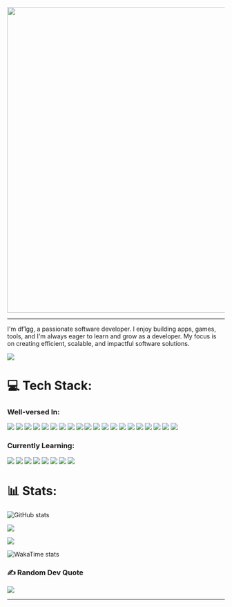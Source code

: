 <img src="https://i.pinimg.com/236x/27/95/84/27958461c49212aaa399ac9b3cc3cdaf.jpg" width="708" height="708" />


---

I'm df1gg, a passionate software developer. I enjoy building apps, games, tools, and I'm always eager to learn and grow as a developer. My focus is on creating efficient, scalable, and impactful software solutions.

![](https://komarev.com/ghpvc/?username=df1gg&style=for-the-badge)

# 💻 Tech Stack:
### Well-versed In:
![](https://img.shields.io/badge/Python-3776AB?style=for-the-badge&logo=python&logoColor=white) ![](https://img.shields.io/badge/Lua-2C2D72?style=for-the-badge&logo=lua&logoColor=white) ![](https://img.shields.io/badge/Markdown-000000?style=for-the-badge&logo=markdown&logoColor=white) ![](https://img.shields.io/badge/Shell_Script-121011?style=for-the-badge&logo=gnu-bash&logoColor=white) ![](https://img.shields.io/badge/MySQL-00000F?style=for-the-badge&logo=mysql&logoColor=white) ![](https://img.shields.io/badge/PostgreSQL-316192?style=for-the-badge&logo=postgresql&logoColor=white) ![](https://img.shields.io/badge/Arch_Linux-1793D1?style=for-the-badge&logo=arch-linux&logoColor=white) ![](https://img.shields.io/badge/Ubuntu-E95420?style=for-the-badge&logo=ubuntu&logoColor=white) ![](https://img.shields.io/badge/Linux-FCC624?style=for-the-badge&logo=linux&logoColor=black) ![](https://img.shields.io/badge/iOS-000000?style=for-the-badge&logo=ios&logoColor=white) ![](https://img.shields.io/badge/Windows-0078D6?style=for-the-badge&logo=windows&logoColor=white) ![](https://img.shields.io/badge/Adobe%20after%20affects-CF96FD?style=for-the-badge&logo=Adobe%20after%20effects&logoColor=393665
	) ![](https://img.shields.io/badge/Adobe%20Illustrator-FF9A00?style=for-the-badge&logo=adobe%20illustrator&logoColor=white) ![](https://img.shields.io/badge/Adobe%20Photoshop-31A8FF?style=for-the-badge&logo=Adobe%20Photoshop&logoColor=black) ![](https://img.shields.io/badge/blender-%23F5792A.svg?style=for-the-badge&logo=blender&logoColor=white) ![](https://img.shields.io/badge/Figma-F24E1E?style=for-the-badge&logo=figma&logoColor=white) ![](https://img.shields.io/badge/NeoVim-%2357A143.svg?&style=for-the-badge&logo=neovim&logoColor=white) ![](https://img.shields.io/badge/VIM-%2311AB00.svg?&style=for-the-badge&logo=vim&logoColor=white) ![](https://img.shields.io/badge/Visual_Studio_Code-0078D4?style=for-the-badge&logo=visual%20studio%20code&logoColor=white) ![](https://img.shields.io/badge/Notion-000000?style=for-the-badge&logo=notion&logoColor=white)

### Currently Learning:
![](https://img.shields.io/badge/C%2B%2B-00599C?style=for-the-badge&logo=c%2B%2B&logoColor=white) ![](https://img.shields.io/badge/C-00599C?style=for-the-badge&logo=c&logoColor=white) ![](https://img.shields.io/badge/C%23-239120?style=for-the-badge&logo=c-sharp&logoColor=white) ![](https://img.shields.io/badge/HTML5-E34F26?style=for-the-badge&logo=html5&logoColor=white) ![](https://img.shields.io/badge/CSS3-1572B6?style=for-the-badge&logo=css3&logoColor=white) ![](https://img.shields.io/badge/.NET-5C2D91?style=for-the-badge&logo=.net&logoColor=white) ![](https://img.shields.io/badge/CMake-%23008FBA.svg?style=for-the-badge&logo=cmake&logoColor=white) ![](https://img.shields.io/badge/GIT-E44C30?style=for-the-badge&logo=git&logoColor=white)

# 📊 Stats:
![GitHub stats](https://github-readme-stats.vercel.app/api?username=df1gg&show_icons=true&theme=dark)

![](https://github-readme-streak-stats.herokuapp.com/?user=df1gg&theme=dark&hide_border=false)<br/>

![](https://github-readme-stats.vercel.app/api/top-langs/?username=df1gg&theme=dark&hide_border=false&include_all_commits=true&count_private=true&layout=compact)

![WakaTime stats](https://github-readme-stats.vercel.app/api/wakatime?username=df1gg&theme=dark)

### ✍️ Random Dev Quote
![](https://quotes-github-readme.vercel.app/api?type=horizontal&theme=dark)

---
